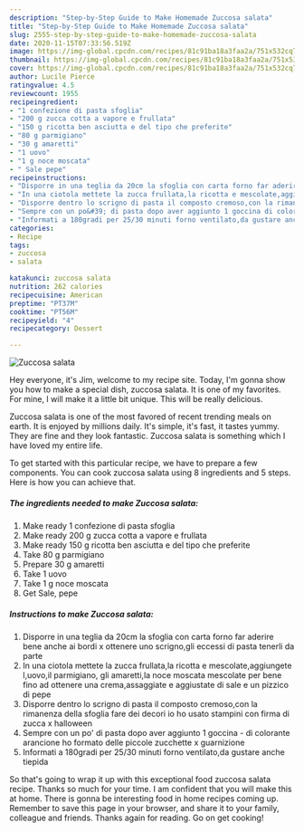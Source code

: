 ```yaml
---
description: "Step-by-Step Guide to Make Homemade Zuccosa salata"
title: "Step-by-Step Guide to Make Homemade Zuccosa salata"
slug: 2555-step-by-step-guide-to-make-homemade-zuccosa-salata
date: 2020-11-15T07:33:56.519Z
image: https://img-global.cpcdn.com/recipes/81c91ba18a3faa2a/751x532cq70/zuccosa-salata-recipe-main-photo.jpg
thumbnail: https://img-global.cpcdn.com/recipes/81c91ba18a3faa2a/751x532cq70/zuccosa-salata-recipe-main-photo.jpg
cover: https://img-global.cpcdn.com/recipes/81c91ba18a3faa2a/751x532cq70/zuccosa-salata-recipe-main-photo.jpg
author: Lucile Pierce
ratingvalue: 4.5
reviewcount: 1955
recipeingredient:
- "1 confezione di pasta sfoglia"
- "200 g zucca cotta a vapore e frullata"
- "150 g ricotta ben asciutta e del tipo che preferite"
- "80 g parmigiano"
- "30 g amaretti"
- "1 uovo"
- "1 g noce moscata"
- " Sale pepe"
recipeinstructions:
- "Disporre in una teglia da 20cm la sfoglia con carta forno far aderire bene anche ai bordi x ottenere uno scrigno,gli eccessi di pasta tenerli da parte"
- "In una ciotola mettete la zucca frullata,la ricotta e mescolate,aggiungete l,uovo,il parmigiano, gli amaretti,la noce moscata mescolate per bene fino ad ottenere una crema,assaggiate e aggiustate di sale e un pizzico di pepe"
- "Disporre dentro lo scrigno di pasta il composto cremoso,con la rimanenza della sfoglia fare dei decori io ho usato stampini con firma di zucca x halloween"
- "Sempre con un po&#39; di pasta dopo aver aggiunto 1 goccina di colorante arancione ho formato delle piccole zucchette x guarnizione"
- "Informati a 180gradi per 25/30 minuti forno ventilato,da gustare anche tiepida"
categories:
- Recipe
tags:
- zuccosa
- salata

katakunci: zuccosa salata 
nutrition: 262 calories
recipecuisine: American
preptime: "PT37M"
cooktime: "PT56M"
recipeyield: "4"
recipecategory: Dessert

---
```



![Zuccosa salata](https://img-global.cpcdn.com/recipes/81c91ba18a3faa2a/751x532cq70/zuccosa-salata-recipe-main-photo.jpg)

Hey everyone, it's Jim, welcome to my recipe site. Today, I'm gonna show you how to make a special dish, zuccosa salata. It is one of my favorites. For mine, I will make it a little bit unique. This will be really delicious.



Zuccosa salata is one of the most favored of recent trending meals on earth. It is enjoyed by millions daily. It's simple, it's fast, it tastes yummy. They are fine and they look fantastic. Zuccosa salata is something which I have loved my entire life.


To get started with this particular recipe, we have to prepare a few components. You can cook zuccosa salata using 8 ingredients and 5 steps. Here is how you can achieve that.

<!--inarticleads1-->

##### The ingredients needed to make Zuccosa salata:

1. Make ready 1 confezione di pasta sfoglia
1. Make ready 200 g zucca cotta a vapore e frullata
1. Make ready 150 g ricotta ben asciutta e del tipo che preferite
1. Take 80 g parmigiano
1. Prepare 30 g amaretti
1. Take 1 uovo
1. Take 1 g noce moscata
1. Get  Sale, pepe




<!--inarticleads2-->

##### Instructions to make Zuccosa salata:

1. Disporre in una teglia da 20cm la sfoglia con carta forno far aderire bene anche ai bordi x ottenere uno scrigno,gli eccessi di pasta tenerli da parte
1. In una ciotola mettete la zucca frullata,la ricotta e mescolate,aggiungete l,uovo,il parmigiano, gli amaretti,la noce moscata mescolate per bene fino ad ottenere una crema,assaggiate e aggiustate di sale e un pizzico di pepe
1. Disporre dentro lo scrigno di pasta il composto cremoso,con la rimanenza della sfoglia fare dei decori io ho usato stampini con firma di zucca x halloween
1. Sempre con un po&#39; di pasta dopo aver aggiunto 1 goccina - di colorante arancione ho formato delle piccole zucchette x guarnizione
1. Informati a 180gradi per 25/30 minuti forno ventilato,da gustare anche tiepida




So that's going to wrap it up with this exceptional food zuccosa salata recipe. Thanks so much for your time. I am confident that you will make this at home. There is gonna be interesting food in home recipes coming up. Remember to save this page in your browser, and share it to your family, colleague and friends. Thanks again for reading. Go on get cooking!
